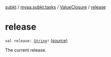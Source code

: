 [subkt](../../index.md) / [myaa.subkt.tasks](../index.md) / [ValueClosure](index.md) / [release](./release.md)

# release

`val release: `[`String`](https://kotlinlang.org/api/latest/jvm/stdlib/kotlin/-string/index.html)`!` [(source)](https://github.com/Myaamori/SubKt/blob/0.1.9/src/main/kotlin/myaa/subkt/tasks/tasks.kt#L439)

The current release.

